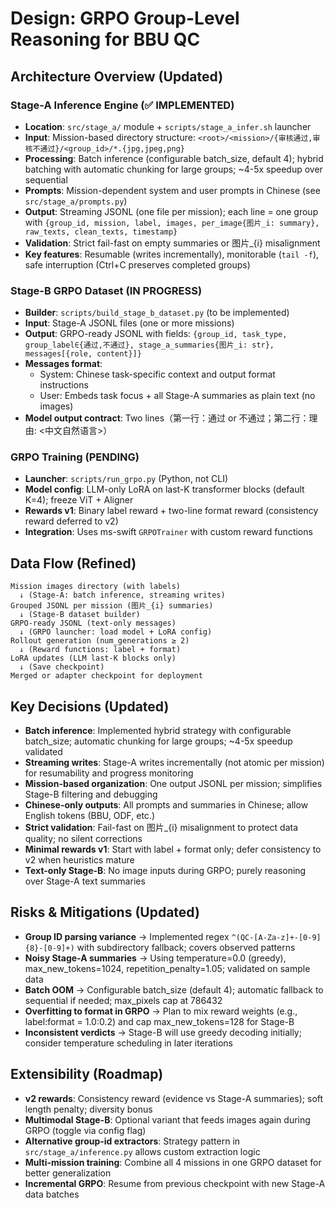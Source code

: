 # Design: GRPO Group-Level Reasoning for BBU QC

## Architecture Overview (Updated)

### Stage-A Inference Engine (✅ IMPLEMENTED)
- **Location**: `src/stage_a/` module + `scripts/stage_a_infer.sh` launcher
- **Input**: Mission-based directory structure: `<root>/<mission>/{审核通过,审核不通过}/<group_id>/*.{jpg,jpeg,png}`
- **Processing**: Batch inference (configurable batch_size, default 4); hybrid batching with automatic chunking for large groups; ~4-5x speedup over sequential
- **Prompts**: Mission-dependent system and user prompts in Chinese (see `src/stage_a/prompts.py`)
- **Output**: Streaming JSONL (one file per mission); each line = one group with `{group_id, mission, label, images, per_image{图片_i: summary}, raw_texts, clean_texts, timestamp}`
- **Validation**: Strict fail-fast on empty summaries or 图片_{i} misalignment
- **Key features**: Resumable (writes incrementally), monitorable (`tail -f`), safe interruption (Ctrl+C preserves completed groups)

### Stage-B GRPO Dataset (IN PROGRESS)
- **Builder**: `scripts/build_stage_b_dataset.py` (to be implemented)
- **Input**: Stage-A JSONL files (one or more missions)
- **Output**: GRPO-ready JSONL with fields: `{group_id, task_type, group_label∈{通过,不通过}, stage_a_summaries{图片_i: str}, messages[{role, content}]}`
- **Messages format**:
  - System: Chinese task-specific context and output format instructions
  - User: Embeds task focus + all Stage-A summaries as plain text (no images)
- **Model output contract**: Two lines（第一行：通过 or 不通过；第二行：理由: <中文自然语言>）

### GRPO Training (PENDING)
- **Launcher**: `scripts/run_grpo.py` (Python, not CLI)
- **Model config**: LLM-only LoRA on last-K transformer blocks (default K=4); freeze ViT + Aligner
- **Rewards v1**: Binary label reward + two-line format reward (consistency reward deferred to v2)
- **Integration**: Uses ms-swift `GRPOTrainer` with custom reward functions

## Data Flow (Refined)
```
Mission images directory (with labels)
  ↓ (Stage-A: batch inference, streaming writes)
Grouped JSONL per mission (图片_{i} summaries)
  ↓ (Stage-B dataset builder)
GRPO-ready JSONL (text-only messages)
  ↓ (GRPO launcher: load model + LoRA config)
Rollout generation (num_generations ≥ 2)
  ↓ (Reward functions: label + format)
LoRA updates (LLM last-K blocks only)
  ↓ (Save checkpoint)
Merged or adapter checkpoint for deployment
```

## Key Decisions (Updated)
- **Batch inference**: Implemented hybrid strategy with configurable batch_size; automatic chunking for large groups; ~4-5x speedup validated
- **Streaming writes**: Stage-A writes incrementally (not atomic per mission) for resumability and progress monitoring
- **Mission-based organization**: One output JSONL per mission; simplifies Stage-B filtering and debugging
- **Chinese-only outputs**: All prompts and summaries in Chinese; allow English tokens (BBU, ODF, etc.)
- **Strict validation**: Fail-fast on 图片_{i} misalignment to protect data quality; no silent corrections
- **Minimal rewards v1**: Start with label + format only; defer consistency to v2 when heuristics mature
- **Text-only Stage-B**: No image inputs during GRPO; purely reasoning over Stage-A text summaries

## Risks & Mitigations (Updated)
- **Group ID parsing variance** → Implemented regex `^(QC-[A-Za-z]+-[0-9]{8}-[0-9]+)` with subdirectory fallback; covers observed patterns
- **Noisy Stage-A summaries** → Using temperature=0.0 (greedy), max_new_tokens=1024, repetition_penalty=1.05; validated on sample data
- **Batch OOM** → Configurable batch_size (default 4); automatic fallback to sequential if needed; max_pixels cap at 786432
- **Overfitting to format in GRPO** → Plan to mix reward weights (e.g., label:format = 1.0:0.2) and cap max_new_tokens=128 for Stage-B
- **Inconsistent verdicts** → Stage-B will use greedy decoding initially; consider temperature scheduling in later iterations

## Extensibility (Roadmap)
- **v2 rewards**: Consistency reward (evidence vs Stage-A summaries); soft length penalty; diversity bonus
- **Multimodal Stage-B**: Optional variant that feeds images again during GRPO (toggle via config flag)
- **Alternative group-id extractors**: Strategy pattern in `src/stage_a/inference.py` allows custom extraction logic
- **Multi-mission training**: Combine all 4 missions in one GRPO dataset for better generalization
- **Incremental GRPO**: Resume from previous checkpoint with new Stage-A data batches
